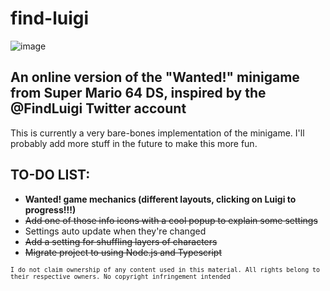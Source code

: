 # find-luigi
![image](https://github.com/user-attachments/assets/a0afd962-74eb-4868-9207-73fd146ccf74)

## An online version of the "Wanted!" minigame from Super Mario 64 DS, inspired by the @FindLuigi Twitter account

This is currently a very bare-bones implementation of the minigame. I'll probably add more stuff in the future to make this more fun.

## TO-DO LIST:
- **Wanted! game mechanics (different layouts, clicking on Luigi to progress!!!)**
- ~~Add one of those info icons with a cool popup to explain some settings~~
- Settings auto update when they're changed
- ~~Add a setting for shuffling layers of characters~~
- ~~Migrate project to using Node.js and Typescript~~

<sub>`I do not claim ownership of any content used in this material. All rights belong to their respective owners. No copyright infringement intended`</sub>
